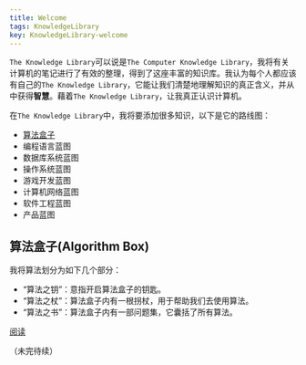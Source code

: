 ```yaml
---
title: Welcome
tags: KnowledgeLibrary
key: KnowledgeLibrary-welcome
---
```


`The Knowledge Library`可以说是`The Computer Knowledge Library`，我将有关计算机的笔记进行了有效的整理，得到了这座丰富的知识库。我认为每个人都应该有自己的`The Knowledge Library`，它能让我们清楚地理解知识的真正含义，并从中获得**智慧**。藉着`The Knowledge Library`，让我真正认识计算机。


<!--more-->

在`The Knowledge Library`中，我将要添加很多知识，以下是它的路线图：
* [算法盒子](https://knowlib.freedompaul.site/docs/algorithmbox/algorithmbox)
* 编程语言蓝图
* 数据库系统蓝图
* 操作系统蓝图
* 游戏开发蓝图
* 计算机网络蓝图
* 软件工程蓝图
* 产品蓝图

## 算法盒子(Algorithm Box)

我将算法划分为如下几个部分：
* “算法之钥”：意指开启算法盒子的钥匙。
* “算法之杖”：算法盒子内有一根拐杖，用于帮助我们去使用算法。
* “算法之书”：算法盒子内有一部问题集，它囊括了所有算法。

[阅读](https://knowlib.freedompaul.site/docs/algorithmbox/algorithmbox)

（未完待续）